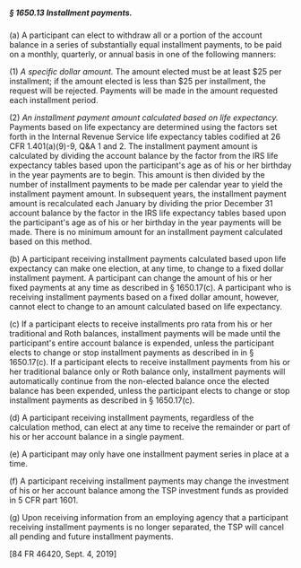 ##### § 1650.13 Installment payments. #####

(a) A participant can elect to withdraw all or a portion of the account balance in a series of substantially equal installment payments, to be paid on a monthly, quarterly, or annual basis in one of the following manners:

(1) *A specific dollar amount.* The amount elected must be at least $25 per installment; if the amount elected is less than $25 per installment, the request will be rejected. Payments will be made in the amount requested each installment period.

(2) *An installment payment amount calculated based on life expectancy.* Payments based on life expectancy are determined using the factors set forth in the Internal Revenue Service life expectancy tables codified at 26 CFR 1.401(a)(9)-9, Q&A 1 and 2. The installment payment amount is calculated by dividing the account balance by the factor from the IRS life expectancy tables based upon the participant's age as of his or her birthday in the year payments are to begin. This amount is then divided by the number of installment payments to be made per calendar year to yield the installment payment amount. In subsequent years, the installment payment amount is recalculated each January by dividing the prior December 31 account balance by the factor in the IRS life expectancy tables based upon the participant's age as of his or her birthday in the year payments will be made. There is no minimum amount for an installment payment calculated based on this method.

(b) A participant receiving installment payments calculated based upon life expectancy can make one election, at any time, to change to a fixed dollar installment payment. A participant can change the amount of his or her fixed payments at any time as described in § 1650.17(c). A participant who is receiving installment payments based on a fixed dollar amount, however, cannot elect to change to an amount calculated based on life expectancy.

(c) If a participant elects to receive installments pro rata from his or her traditional and Roth balances, installment payments will be made until the participant's entire account balance is expended, unless the participant elects to change or stop installment payments as described in in § 1650.17(c). If a participant elects to receive installment payments from his or her traditional balance only or Roth balance only, installment payments will automatically continue from the non-elected balance once the elected balance has been expended, unless the participant elects to change or stop installment payments as described in § 1650.17(c).

(d) A participant receiving installment payments, regardless of the calculation method, can elect at any time to receive the remainder or part of his or her account balance in a single payment.

(e) A participant may only have one installment payment series in place at a time.

(f) A participant receiving installment payments may change the investment of his or her account balance among the TSP investment funds as provided in 5 CFR part 1601.

(g) Upon receiving information from an employing agency that a participant receiving installment payments is no longer separated, the TSP will cancel all pending and future installment payments.

[84 FR 46420, Sept. 4, 2019]